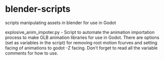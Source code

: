 # blender-scripts
scripts manipulating assets in blender for use in Godot


explosive_anim_impoter.py - Script to automate the animation importation process to make GLB animation libraries for use in Godot. There are options (set as variables in the script) for removing root motion fcurves and setting facing of animations to godot -Z facing. Don't forget to read all the variable comments for how to use.
